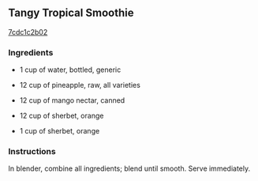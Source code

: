 ## Tangy Tropical Smoothie

[7cdc1c2b02](http://www.food.com/recipe/tangy-tropical-smoothie-85572)

### Ingredients

 - 1 cup of water, bottled, generic

 - 12 cup of pineapple, raw, all varieties

 - 12 cup of mango nectar, canned

 - 12 cup of sherbet, orange

 - 1 cup of sherbet, orange

### Instructions

In blender, combine all ingredients; blend until smooth. Serve immediately.